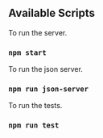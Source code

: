 ## Available Scripts

To run the server.

### `npm start`

To run the json server.

### `npm run json-server`

To run the tests.

### `npm run test`
